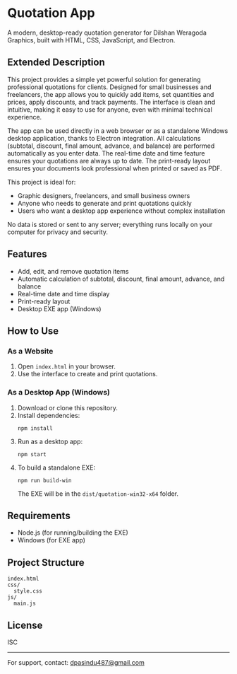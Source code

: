 
# Quotation App

A modern, desktop-ready quotation generator for Dilshan Weragoda Graphics, built with HTML, CSS, JavaScript, and Electron.

## Extended Description

This project provides a simple yet powerful solution for generating professional quotations for clients. Designed for small businesses and freelancers, the app allows you to quickly add items, set quantities and prices, apply discounts, and track payments. The interface is clean and intuitive, making it easy to use for anyone, even with minimal technical experience.

The app can be used directly in a web browser or as a standalone Windows desktop application, thanks to Electron integration. All calculations (subtotal, discount, final amount, advance, and balance) are performed automatically as you enter data. The real-time date and time feature ensures your quotations are always up to date. The print-ready layout ensures your documents look professional when printed or saved as PDF.

This project is ideal for:
- Graphic designers, freelancers, and small business owners
- Anyone who needs to generate and print quotations quickly
- Users who want a desktop app experience without complex installation

No data is stored or sent to any server; everything runs locally on your computer for privacy and security.

## Features
- Add, edit, and remove quotation items
- Automatic calculation of subtotal, discount, final amount, advance, and balance
- Real-time date and time display
- Print-ready layout
- Desktop EXE app (Windows)

## How to Use

### As a Website
1. Open `index.html` in your browser.
2. Use the interface to create and print quotations.

### As a Desktop App (Windows)
1. Download or clone this repository.
2. Install dependencies:
   ```
   npm install
   ```
3. Run as a desktop app:
   ```
   npm start
   ```
4. To build a standalone EXE:
   ```
   npm run build-win
   ```
   The EXE will be in the `dist/quotation-win32-x64` folder.

## Requirements
- Node.js (for running/building the EXE)
- Windows (for EXE app)

## Project Structure
```
index.html
css/
  style.css
js/
  main.js
```

## License
ISC

---
For support, contact: dpasindu487@gmail.com
